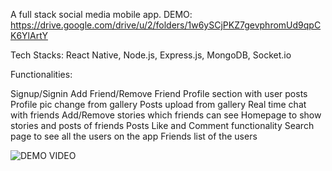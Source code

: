A full stack social media mobile app. DEMO: https://drive.google.com/drive/u/2/folders/1w6ySCjPKZ7gevphromUd9qpCK6YlArtY

Tech Stacks: React Native, Node.js, Express.js, MongoDB, Socket.io

Functionalities:

Signup/Signin
Add Friend/Remove Friend
Profile section with user posts
Profile pic change from gallery
Posts upload from gallery
Real time chat with friends
Add/Remove stories which friends can see
Homepage to show stories and posts of friends
Posts Like and Comment functionality
Search page to see all the users on the app
Friends list of the users

![DEMO VIDEO](https://drive.google.com/file/d/1snfhEZN9KiGhjWm5a7GI2Vej9WX-__vq/view?usp=drive_link)
